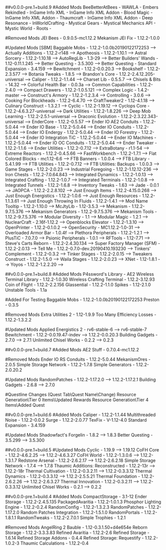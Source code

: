 ##v0.0.0-pre.1+build.9
#Added Mods
BeeBetterAtBees - 
WAWLA - 
Embers Rekindled - 
InGame Info XML - 
InGame Info XML Addon - Blood Magic - 
InGame Info XML Addon - Thaumcraft - 
InGame Info XML Addon - Deep Resonance - 
InWorldCrafting - 
Mystical Gears - 
Mystical Mechanics API - 
Mystic World - 
Roots - 

#Removed Mods
JEI Bees - 0.9.0.5-mc1.12.2
Mekanism JEI Fix - 1.12.2-1.0.0

#Updated Mods
[SBM] Baggable Mobs - 1.12.2-1.0.0b20190122172253 -->
Actually Additions - 1.12.2-r148 -->
Apotheosis - 1.12.2-1.10.1 -->
Astral Sorcery - 1.12.2-1.10.18  -->
AutoRegLib - 1.3-29  -->
Better Builders' Wands - 1.12-0.11.1.245  -->
Better Questing - 3.5.300  -->
Better Questing - Standard Expansion - 3.4.159 -->
Bewitchment - 1.12.2-0.0.20.3  -->
Bookshelf - 1.12.2-2.3.577  -->
Botania Tweaks - 1.8.5  -->
Brandon's Core - 1.12.2-2.4.12.205-universal  -->
Caliper - 1.12.2-1.1.44  -->
Charset Lib - 0.5.5.7  -->
Chisels & Bits - 14.32  -->
Colorful Health Bar - 0.0.3a  -->
Common Capabilities - 1.12.2-2.4.0  -->
Compact Drawers - 1.12.2-1.0.5.121  -->
Complex Logic - 1.4.2-master  -->
Construct's Armory - 1.12.2-1.2.3.4  -->
Controlling - 3.0.6  -->
Cooking For Blockheads - 1.12.2-6.4.70  -->
CraftTweaker2 - 1.12-4.1.18 -->
Culinary Construct - 1.3.2.1  -->
Cyclic - 1.12.2-1.19.12  -->
Cyclops Core - 1.12.2-4.6.3.27-universal  -->
Dark Utilities - 1.12.2-1.8.226  -->
Deep Mob Learning - 1.12.2-2.5.1-universal  -->
Draconic Evolution - 1.12.2-2.3.22.343-universal  -->
EnderCore - 1.12.2-0.5.57  -->
Ender IO AE2 Conduits - 1.12.2-5.0.44  -->
Ender IO Base - 1.12.2-5.0.44  -->
Ender IO Conduits - 1.12.2-5.0.44  -->
Ender IO Endergy - 1.12.2-5.0.44  -->
Ender IO Forestry - 1.12.2-5.0.44  -->
Ender IO Integration TiC - 1.12.2-5.0.44  -->
Ender IO Machines - 1.12.2-5.0.44  -->
Ender IO OC Conduits - 1.12.2-5.0.44  -->
Ender Tweaker - 1.12.2-1.1.6 -->
Ender Utilities - 1.12.2-0.7.12 -->
ExtraBotany - r1.1-54 -->
Extreme Reactors - 1.12.2-0.4.5.66 -->
FastWorkbench - 1.12.2-1.7.1 -->
Flat Colored Blocks - mc1.12-6.6 -->
FTB Banners - 1.0.0.4 -->
FTB Library - 5.4.1.99 -->
FTB Utilities - 1.12.2-0.7.12  -->
FTB Utilities: Backups - 1.0.0.3 -->
Game Stages - 1.12.2-2.0.23  -->
Industrial Foregoing - 1.12.2-1.12.12-236 -->
Iron Chests - 1.12.2-7.0.64.843 -->
Integrated Dynamics - 1.12.2-1.0.13 -->
Integrated Crafting - 1.12.2-1.0.7 -->
Integrated Terminals - 1.12.2-1.0.8 -->
Integrated Tunnels - 1.12.2-1.6.8 -->
Inventory Tweaks - 1.63 -->
Jade - 0.0.1 -->
JAOPCA - 1.12.2-2.2.8.102 -->
Just Enough Items - 1.12.2-4.15.0.268 -->
Just Enough Energistics - 1.12.2-1.0.6 -->
Just Enough Resources - 1.12.2-1.1.3.61 -->
Just Enough Throwing In Fluids - 1.12.2-1.4.1 -->
Mod Name Tooltip - 1.12.2-1.10.0 -->
McJtyLib - 1.12-3.5.3 -->
Mekanism - 1.12.2-9.7.5.376 -->
Mekanism Generators - 1.12.2-9.7.5.376 -->
Mekanism Tools - 1.12.2-9.7.5.376 -->
Modular Diversity - 1.1 -->
Modular Magic - 1.2.1 -->
NuclearCraft - 2.16f-1.12.2 -->
Openblocks Elevator - 1.12.2-1.3.10 -->
OpenPrinter - 1.12.2-0.1.0.2 -->
OpenSecurity - MC1.12.2-1.0-31 -->
Overloaded Armor Bar - 1.0.4f -->
Plethora Peripherals - 1.12.2-1.2.1 -->
PlusTiC - 7.0.7.0 -->
Psionic Peripherals - 1.0.1 -->
RFTools - 1.12-7.71 -->
Steve's Carts Reborn - 1.12.2-2.4.30.134 -->
Super Factory Manager (SFM) - 1.12.2-2.0.13 -->
Tell Me - 1.12.2-0.7.0-dev.20190410.193230 -->
Tinkers' Complement - 1.12.2-0.3.2 -->
Tinker Stages - 1.12.2-2.0.15 -->
Tweakers Construct - 1.12.2-1.5.0 -->
Waila Stages - 1.12.2-2.0.23 -->
XNet - 1.12-1.8.1 -->
Yoyos - 1.12.2-1.2.2.20 -->



##v0.0.0-pre.1+build.8
#Added Mods
P4ssword's Library - 
AE2 Wireless Terminal Library - 1.12.2-1.0.30
Wireless Crafting Terminal - 1.12.2-3.12.93
Coin of Flight - 1.12.2-2.2.156
Glassential - 1.12.2-1.1.0
Spikes - 1.12-2.1.0
Unstable Tools - 1.1a

#Added For Testing
Baggable Mobs - 1.12.2-1.0.0b20190122172253
Preston - 0.3.5

#Removed Mods
Extra Utilities 2 - 1.12-1.9.9
Too Many Efficiency Losses - 1.12.2-1.3.2.2

#Updated Mods
Applied Energistics 2 - rv6-stable-6 --> rv6-stable-7
Bewitchment - 1.12.2-0.0.19.47-indev --> 1.12.2-0.0.20.3
Building Gadgets - 2.7.0 --> 2.7.1
Unlimited Chisel Works - 0.2.2 --> 0.2.3



##v0.0.0-pre.1+build.7
#Added Mods
AE2 Stuff - 0.7.0.4-mc1.12.2

#Removed Mods
Ender IO RS Conduits - 1.12.2-5.0.44
MekanismOres - 2.0.5
Simple Storage Network - 1.12.2-1.7.8
Simple Generators - 1.12.2-2.0.20.2

#Updated Mods
RandomPatches - 1.12.2-1.17.2.0 --> 1.12.2-1.17.2.1
Building Gadgets - 2.6.8 --> 2.7.0

#Questline Changes (Quest Tab\Quest Name\Change)
Resource Generation\Tier 0 Items\Updated Rewards
Resource Generation\Tier 4 Items\Added Quest



##v0.0.0-pre.1+build.6
#Added Mods
Caliper - 1.12.2-1.1.44
Multithreaded Noise - 1.12.2-0.0.2
Surge - 1.12.2-2.0.77
TexFix - V-1.12-4.0
Standard Expansion - 3.4.159

#Updated Mods
Shadowfact's Forgelin - 1.8.2 --> 1.8.3
Better Questing - 3.5.299 --> 3.5.300



##v0.0.0-pre.1+build.5
#Updated Mods
Cyclic -  1.19.9 --> 1.19.12
CoFH Core - 1.12.2-4.6.2.25 --> 1.12.2-4.6.3.27
CoFH World - 1.12.2-1.3.0.6 --> 1.12.2-1.3.1.7
Redstone Arsenal - 1.12.2-2.6.2.17 --> 1.12.2-2.6.2.18
Simple Storage Network - 1.7.4 --> 1.7.8
Thaumic Additions: Reconstructed - 1.12.2-13r --> 1.12.2-18r
Thermal Cultivation - 1.12.2-0.3.2.11 --> 1.12.2-0.3.3.12
Thermal Dynamics - 1.12.2-0.3.3.12 --> 1.12.2-2.5.5.21
Thermal Foundation - 1.12.2-2.6.2.26 --> 1.12.2-2.6.3.27
Thermal Innovation - 1.12.2-0.3.2.11 --> 1.12.2-0.3.3.12
Unlimited Chisel Works - 0.2.1 --> 0.2.2



##v0.0.0-pre.1+build.4
#Added Mods
CompactStorage - 3.1-12
Ender Storage - 1.12.2-2.4.5.135
PackagedAvaritia - 1.12.2-1.0.1.3
Phosphor Lighting Engine - 1.12.2-0.2.4
RandomConfig - 1.12.2-1.3.2.3
RandomPatches - 1.12.2-1.17.2.0
Random Patches Integration - 1.12.2-1.5.1.0
RandomPortals - 1.12.2-1.8.1.1
RandomTweaks - 1.12.2-2.7.0.1
Simple Trophies - 1.2.1

#Removed Mods
AngelRing 2 Bauble - 1.12-0.3.1.50+d4e654e
Reborn Storage - 1.12.2-3.3.3.83
Refined Avaritia - 1.12.2-2.6
Refined Storage - 1.6.14
Refined Storage Addons - 0.4.4
Refined Storage: Requestify - 1.12.2-1.0.2-3
Thaumic Calculations - 1.12.2-0.4
